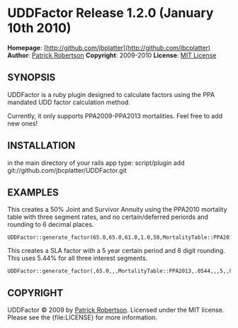 UDDFactor Release 1.2.0 (January 10th 2010)
============================================

**Homepage**: [http://github.com/jbplatter](http://github.com/jbcplatter)
**Author**: [Patrick Robertson](mailto:patricksrobertson@gmail.com)
**Copyright**: 2009-2010
**License**: [MIT License](file:LICENSE)


SYNOPSIS
--------

UDDFactor is a ruby plugin designed to calculate factors using the PPA mandated UDD factor calculation method.  

Currently, it only supports PPA2009-PPA2013 mortalities.  Feel free to add new ones!

INSTALLATION
------------

in the main directory of your rails app type:
	script/plugin add git://github.com/jbcplatter/UDDFactor.git


EXAMPLES
--------

This creates a 50% Joint and Survivor Annuity using the PPA2010 mortality table with three segment rates, and no certain/deferred periords and rounding to 6 decimal places.

	UDDFactor::generate_factor(65.0,65.0,61.0,1.0,50,MortalityTable::PPA2010,5.44,5.24,5.69,0,0,6.0)

This creates a SLA factor with a 5 year certain period and 8 digit rounding.  This uses 5.44% for all three interest segments.
	
	UDDFactor::generate_factor(,65.0,,,MortalityTable::PPA2013,.0544,,,5,,8.0)
	
COPYRIGHT
---------

UDDFactor &copy; 2009 by [Patrick Robertson](mailto:patricksrobertson@gmail.com). Licensed under the MIT 
license. Please see the {file:LICENSE} for more information.
	



